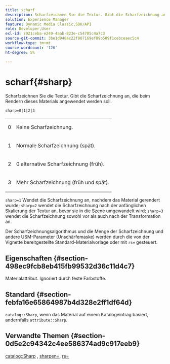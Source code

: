 ```yaml
---
title: scharf
description: Scharfzeichnen Sie die Textur. Gibt die Scharfzeichnung an, die beim Rendern dieses Materials angewendet werden soll.
solution: Experience Manager
feature: Dynamic Media Classic,SDK/API
role: Developer,User
exl-id: 7921ceba-e249-4aab-823e-c54705c4a7c3
source-git-commit: 3be1d948ac22f907169ef09b509f1cebceaec5c4
workflow-type: tm+mt
source-wordcount: '126'
ht-degree: 5%

---
```


# scharf{#sharp}

Scharfzeichnen Sie die Textur. Gibt die Scharfzeichnung an, die beim Rendern dieses Materials angewendet werden soll.

`sharp=0|1|2|3`

<table id="simpletable_04B4EAA7CE7D4ED48A61A50CD001388F"> 
 <tr class="strow"> 
  <td class="stentry"> <p>0 </p> </td> 
  <td class="stentry"> <p>Keine Scharfzeichnung. </p> </td> 
 </tr> 
 <tr class="strow"> 
  <td class="stentry"> <p>1 </p> </td> 
  <td class="stentry"> <p>Normale Scharfzeichnung (spät). </p> </td> 
 </tr> 
 <tr class="strow"> 
  <td class="stentry"> <p>2 </p> </td> 
  <td class="stentry"> <p>0 alternative Scharfzeichnung (früh). </p> </td> 
 </tr> 
 <tr class="strow"> 
  <td class="stentry"> <p>3 </p> </td> 
  <td class="stentry"> <p>Mehr Scharfzeichnung (früh und spät). </p> </td> 
 </tr> 
</table>

`sharp=1` Wendet die Scharfzeichnung an, nachdem das Material gerendert wurde; `sharp=2` wendet die Scharfzeichnung nach der anfänglichen Skalierung der Textur an, bevor sie in die Szene umgewandelt wird; `sharp=3` wendet die Scharfzeichnung sowohl vor als auch nach der Transformation an.

Der Scharfzeichnungsalgorithmus und die Menge der Scharfzeichnung und andere USM-Parameter (Unschärfemaske) werden durch die von der Vignette bereitgestellte Standard-Materialvorlage oder mit `rs=` gesteuert.

## Eigenschaften {#section-498ec9fcb8eb415fb99532d36c11d4c7}

Materialattribut. Ignoriert durch feste Farbstoffe.

## Standard {#section-febfa16e65864987b4d328e2ff1df64d}

`catalog::Sharp`, wenn das Material auf einem Katalogeintrag basiert, andernfalls `attribute::Sharp`.

## Verwandte Themen {#section-0d5e2c94342c4ee586374ad9c917eeb9}

[catalog::Sharp](../../../../../ir-api/material-cat/image-rendering-api-ref/c-ir-material-catalog/c-ir-material-data-reference/r-ir-sharp-dataref.md#reference-f79a14bd52474dfd8495115d398a30d0) , [sharpen=](../../../../../ir-api/http-protocol/image-rendering-api-ref/c-ir-http-protocol-ref/c-ir-http-protocol-command-reference/r-ir-http-sharpen.md#reference-13034d22d176483cb99ccafc2a4f6a6e), [rs=](../../../../../ir-api/http-protocol/image-rendering-api-ref/c-ir-http-protocol-ref/c-ir-http-protocol-command-reference/r-ir-rs.md#reference-d20cefaaa6cd4f449d1591c87959b4cf)
